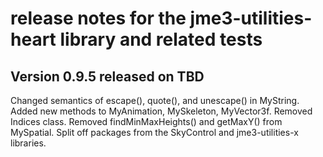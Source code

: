 # release notes for the jme3-utilities-heart library and related tests

## Version 0.9.5 released on TBD

Changed semantics of escape(), quote(), and unescape() in MyString.
Added new methods to MyAnimation, MySkeleton, MyVector3f.
Removed Indices class.
Removed findMinMaxHeights() and getMaxY() from MySpatial.
Split off packages from the SkyControl and jme3-utilities-x libraries.